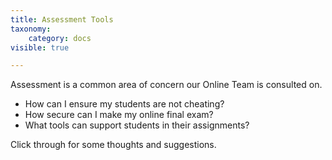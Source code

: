 ```yaml
---
title: Assessment Tools
taxonomy:
    category: docs
visible: true

---
```


Assessment is a common area of concern our Online Team is consulted on.  

- How can I ensure my students are not cheating?  
- How secure can I make my online final exam?  
- What tools can support students in their assignments?


Click through for some thoughts and suggestions.

